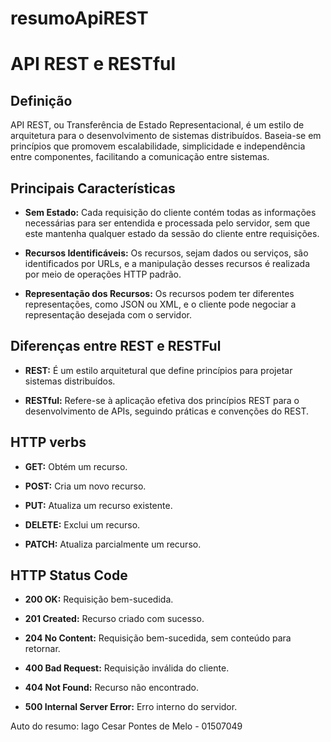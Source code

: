 # resumoApiREST



# API REST e RESTful

## Definição

API REST, ou Transferência de Estado Representacional, é um estilo de arquitetura para o desenvolvimento de sistemas distribuídos. Baseia-se em princípios que promovem escalabilidade, simplicidade e independência entre componentes, facilitando a comunicação entre sistemas.

## Principais Características

- **Sem Estado:** Cada requisição do cliente contém todas as informações necessárias para ser entendida e processada pelo servidor, sem que este mantenha qualquer estado da sessão do cliente entre requisições.
  
- **Recursos Identificáveis:** Os recursos, sejam dados ou serviços, são identificados por URLs, e a manipulação desses recursos é realizada por meio de operações HTTP padrão.

- **Representação dos Recursos:** Os recursos podem ter diferentes representações, como JSON ou XML, e o cliente pode negociar a representação desejada com o servidor.

## Diferenças entre REST e RESTFul

- **REST:** É um estilo arquitetural que define princípios para projetar sistemas distribuídos.
  
- **RESTful:** Refere-se à aplicação efetiva dos princípios REST para o desenvolvimento de APIs, seguindo práticas e convenções do REST.

## HTTP verbs

- **GET:** Obtém um recurso.
  
- **POST:** Cria um novo recurso.

- **PUT:** Atualiza um recurso existente.

- **DELETE:** Exclui um recurso.

- **PATCH:** Atualiza parcialmente um recurso.

## HTTP Status Code

- **200 OK:** Requisição bem-sucedida.

- **201 Created:** Recurso criado com sucesso.

- **204 No Content:** Requisição bem-sucedida, sem conteúdo para retornar.

- **400 Bad Request:** Requisição inválida do cliente.

- **404 Not Found:** Recurso não encontrado.

- **500 Internal Server Error:** Erro interno do servidor.

Auto do resumo: Iago Cesar Pontes de Melo - 01507049
